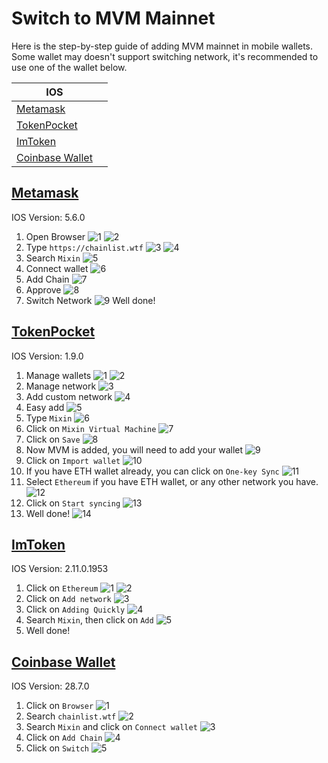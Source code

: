 # Switch to MVM Mainnet
Here is the step-by-step guide of adding MVM mainnet in mobile wallets. Some wallet may doesn't support switching network, it's recommended to use one of the wallet below.

IOS  | |
-------- | -
[Metamask](#metamask) | 
[TokenPocket](#tokenpocket) |
[ImToken](#imtoken) |
[Coinbase Wallet](#coinbase-wallet) |


## [Metamask](#switch-to-mvm-mainnet)
IOS Version: 5.6.0

1. Open Browser
![1](../assets/add_mvm_guide/metamask/metamask_1.jpg)
![2](../assets/add_mvm_guide/metamask/metamask_2.jpg)
2. Type `https://chainlist.wtf`
![3](../assets/add_mvm_guide/metamask/metamask_3.jpg)
![4](../assets/add_mvm_guide/metamask/metamask_4.jpg)
3. Search `Mixin`
![5](../assets/add_mvm_guide/metamask/metamask_5.PNG)
4. Connect wallet
![6](../assets/add_mvm_guide/metamask/metamask_6.jpg)
5. Add Chain
![7](../assets/add_mvm_guide/metamask/metamask_7.jpg)
6. Approve
![8](../assets/add_mvm_guide/metamask/metamask_8.jpg)
7. Switch Network
![9](../assets/add_mvm_guide/metamask/metamask_9.PNG)
Well done!

## [TokenPocket](#switch-to-mvm-mainnet)
IOS Version: 1.9.0

1. Manage wallets
![1](../assets/add_mvm_guide/tp/tp_1.jpg)
![2](../assets/add_mvm_guide/tp/tp_2.jpg)
2. Manage network
![3](../assets/add_mvm_guide/tp/tp_3.jpg)
3. Add custom network
![4](../assets/add_mvm_guide/tp/tp_4.jpg)
4. Easy add
![5](../assets/add_mvm_guide/tp/tp_5.jpg)
5. Type `Mixin`
![6](../assets/add_mvm_guide/tp/tp_6.jpg)
6. Click on `Mixin Virtual Machine`
![7](../assets/add_mvm_guide/tp/tp_7.jpg)
7. Click on `Save`
![8](../assets/add_mvm_guide/tp/tp_8.jpg)
8. Now MVM is added, you will need to add your wallet
![9](../assets/add_mvm_guide/tp/tp_9.jpg)
9. Click on `Import wallet`
![10](../assets/add_mvm_guide/tp/tp_10.jpg)
10. If you have ETH wallet already, you can click on `One-key Sync`
![11](../assets/add_mvm_guide/tp/tp_11.jpg)
11. Select `Ethereum` if you have ETH wallet, or any other network you have.
![12](../assets/add_mvm_guide/tp/tp_12.PNG)
12. Click on `Start syncing`
![13](../assets/add_mvm_guide/tp/tp_13.jpg)
13. Well done!
![14](../assets/add_mvm_guide/tp/tp_14.PNG)

## [ImToken](#switch-to-mvm-mainnet)
IOS Version: 2.11.0.1953
1. Click on `Ethereum`
![1](../assets/add_mvm_guide/imtoken/imtoken_1.jpg)
![2](../assets/add_mvm_guide/imtoken/imtoken_2.jpg)
2. Click on `Add network`
![3](../assets/add_mvm_guide/imtoken/imtoken_3.jpg)
3. Click on `Adding Quickly`
![4](../assets/add_mvm_guide/imtoken/imtoken_4.jpg)
4. Search `Mixin`, then click on `Add`
![5](../assets/add_mvm_guide/imtoken/imtoken_5.jpg)
5. Well done!

## [Coinbase Wallet](#switch-to-mvm-mainnet)
IOS Version: 28.7.0
1. Click on `Browser`
![1](../assets/add_mvm_guide/coinbase/coinbase_1.jpg)
2. Search `chainlist.wtf`
![2](../assets/add_mvm_guide/coinbase/coinbase_2.PNG)
3. Search `Mixin` and click on `Connect wallet`
![3](../assets/add_mvm_guide/coinbase/coinbase_3.PNG)
4. Click on `Add Chain`
![4](../assets/add_mvm_guide/coinbase/coinbase_4.jpg)
5. Click on `Switch`
![5](../assets/add_mvm_guide/coinbase/coinbase_5.jpg)